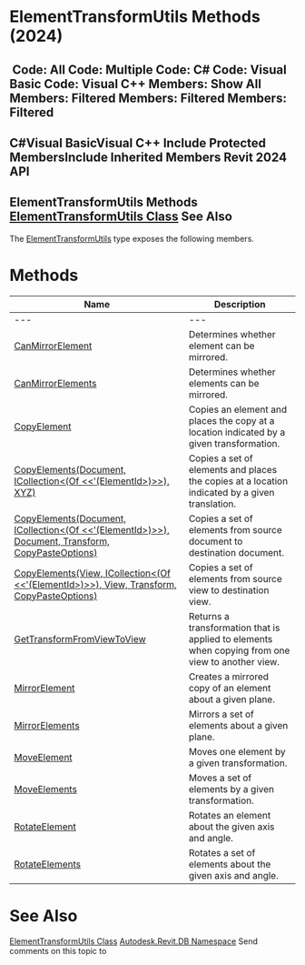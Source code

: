 # ElementTransformUtils Methods (2024)

﻿
 Code: All Code: Multiple Code: C# Code: Visual Basic Code: Visual C++  Members: Show All Members: Filtered Members: Filtered Members: Filtered   
---  
C#Visual BasicVisual C++
Include Protected MembersInclude Inherited Members
Revit 2024 API  
---  
ElementTransformUtils Methods  
[ElementTransformUtils Class](82e737d5-fda4-bc10-6099-88999cd51300.md "ElementTransformUtils Class") See Also  
---  
The [ElementTransformUtils](82e737d5-fda4-bc10-6099-88999cd51300.md "ElementTransformUtils Class") type exposes the following members.
# Methods
| Name | Description |
| --- | --- |
| --- | --- | --- |
| [CanMirrorElement](c9f05388-ef04-303b-1046-c45f3a16b289.md "CanMirrorElement Method") | Determines whether element can be mirrored. |
| [CanMirrorElements](34aa420d-d9dc-806d-2019-00252b638666.md "CanMirrorElements Method") | Determines whether elements can be mirrored. |
| [CopyElement](d0f532b7-2d30-c1d2-cd58-16237ec168e3.md "CopyElement Method") | Copies an element and places the copy at a location indicated by a given transformation. |
| [CopyElements(Document, ICollection<(Of <<'(ElementId>)>>), XYZ)](0e533605-477f-dd92-2376-15ff7cd4411c.md "CopyElements Method \(Document, ICollection\(ElementId\), XYZ\)") | Copies a set of elements and places the copies at a location indicated by a given translation. |
| [CopyElements(Document, ICollection<(Of <<'(ElementId>)>>), Document, Transform, CopyPasteOptions)](b22df8f6-3fa3-e177-ffa5-ba6c639fb3dc.md "CopyElements Method \(Document, ICollection\(ElementId\), Document, Transform, CopyPasteOptions\)") | Copies a set of elements from source document to destination document. |
| [CopyElements(View, ICollection<(Of <<'(ElementId>)>>), View, Transform, CopyPasteOptions)](0f6a7a2e-13b9-008a-4c41-951a0702d16b.md "CopyElements Method \(View, ICollection\(ElementId\), View, Transform, CopyPasteOptions\)") | Copies a set of elements from source view to destination view. |
| [GetTransformFromViewToView](d28d5afd-6784-90be-4f6b-7bc35b997e3a.md "GetTransformFromViewToView Method") | Returns a transformation that is applied to elements when copying from one view to another view. |
| [MirrorElement](36027166-d494-9937-74c2-d61197af3878.md "MirrorElement Method") | Creates a mirrored copy of an element about a given plane. |
| [MirrorElements](bb533c52-171a-85f9-8896-c7bb661e129f.md "MirrorElements Method") | Mirrors a set of elements about a given plane. |
| [MoveElement](aaddd413-01b0-2878-3f79-a281abb6d364.md "MoveElement Method") | Moves one element by a given transformation. |
| [MoveElements](3cf8c9dc-f4d1-12f0-d7a9-e126331cd858.md "MoveElements Method") | Moves a set of elements by a given transformation. |
| [RotateElement](3968f4e8-759c-f975-6c1f-7de42be633ed.md "RotateElement Method") | Rotates an element about the given axis and angle. |
| [RotateElements](5d62fb23-60c1-b740-b02c-d0b6fd1d8ed0.md "RotateElements Method") | Rotates a set of elements about the given axis and angle. |

# See Also
[ElementTransformUtils Class](82e737d5-fda4-bc10-6099-88999cd51300.md "ElementTransformUtils Class")
[Autodesk.Revit.DB Namespace](87546ba7-461b-c646-cbb1-2cb8f5bff8b2.md "Autodesk.Revit.DB Namespace")
Send comments on this topic to 